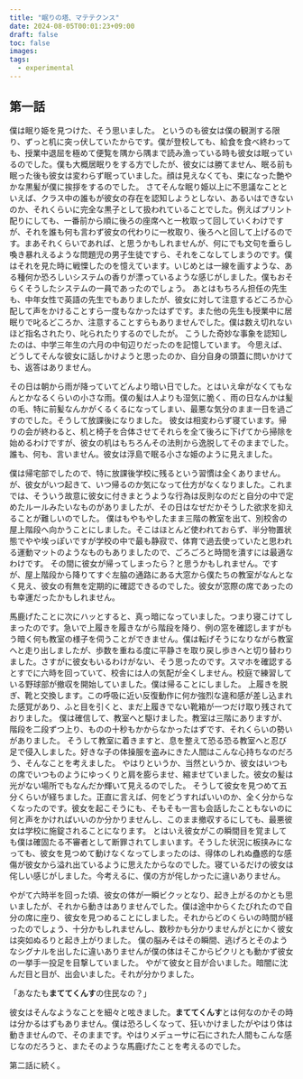```yaml
---
title: "眠りの塔、マテテクンス"
date: 2024-08-05T00:01:23+09:00
draft: false
toc: false
images:
tags:
  - experimental
---
```


## 第一話

僕は眠り姫を見つけた、そう思いました。
というのも彼女は僕の観測する限り、ずっと机に突っ伏していたからです。僕が登校しても、給食を食べ終わっても、授業中退屈を極めて便覧を隅から隅まで読み漁っている時も彼女は眠っているのでした。僕も大概居眠りをする方でしたが、彼女には勝てません、眠る前も眠った後も彼女は変わらず眠っていました。顔は見えなくても、束になった艶やかな黒髪が僕に挨拶をするのでした。
さてそんな眠り姫以上に不思議なことといえば、クラス中の誰もが彼女の存在を認知しようとしない、あるいはできないのか、それくらいに完全な黒子として扱われていることでした。例えばプリント配りにしても、一番前から順に後ろの座席へと一枚取って回していくわけですが、それを誰も何も言わず彼女の代わりに一枚取り、後ろへと回して上げるのです。まあそれくらいであれば、と思うかもしれませんが、何にでも文句を垂らし喚き暴れえるような問題児の男子生徒ですら、それをこなしてしまうのです。僕はそれを見た時に戦慄したのを憶えています。いじめとは一線を画すような、ある種何か恐ろしいシステムの香りが漂っているような感じがしました。僕もおそらくそうしたシステムの一員であったのでしょう。
あとはもちろん担任の先生も、中年女性で英語の先生でもありましたが、彼女に対して注意するどころか心配して声をかけることすら一度もなかったはずです。また他の先生も授業中に居眠りで叱るどころか、注意することすらもありませんでした。僕は数え切れないほど指名されたり、叱られたりするのでしたが。
こうした奇妙な事象を認知したのは、中学三年生の六月の中旬辺りだったのを記憶しています。 
今思えば、どうしてそんな彼女に話しかけようと思ったのか、自分自身の頭蓋に問いかけても、返答はありません。

その日は朝から雨が降っていてどんより暗い日でした。とはいえ傘がなくてもなんとかなるくらいの小さな雨。僕の髪は人よりも湿気に脆く、雨の日なんかは髪の毛、特に前髪なんかがくるくるになってしまい、最悪な気分のまま一日を過ごすのでした。そうして放課後になりました。
彼女は相変わらず寝ています。帰りの会が終わると、机と椅子を合体させてそれらを全て後ろに下げてから掃除を始めるわけですが、彼女の机はもちろんその法則から逸脱してそのままでした。誰も、何も、言いません。彼女は浮島で眠る小さな姫のように見えました。

僕は帰宅部でしたので、特に放課後学校に残るという習慣は全くありません。が、彼女がいつ起きて、いつ帰るのか気になって仕方がなくなりました。これまでは、そういう故意に彼女に付きまとうような行為は反則なのだと自分の中で定めたルールみたいなものがありましたが、その日はなぜだかそうした欲求を抑えることが難しいのでした。
僕はもやもやしたまま三階の教室を出て、別校舎の屋上階段へ向かうことにしました。そこはほとんど使われておらず、半分物置状態でやや埃っぽいですが学校の中で最も静寂で、体育で過去使っていたと思われる運動マットのようなものもありましたので、ごろごろと時間を潰すには最適なわけです。
その間に彼女が帰ってしまったら？と思うかもしれません。ですが、屋上階段から降りてすぐ左脇の通路にある大窓から僕たちの教室がなんとなく見え、彼女の有無を定期的に確認できるのでした。彼女が窓際の席であったのも幸運だったかもしれません。

馬鹿げたことに次にハッとすると、真っ暗になっていました。つまり寝こけてしまったのです。急いで上履きを履きながら階段を降り、例の窓を確認しますがもう暗く何も教室の様子を伺うことができません。僕は転げそうになりながら教室へと走り出しましたが、歩数を重ねる度に平静さを取り戻し歩きへと切り替わりました。さすがに彼女もいるわけがない、そう思ったのです。スマホを確認するとすでに六時を回っていて、校舎には人の気配が全くしません。校庭で練習している野球部が撤収を開始していました。僕は帰ることにしました。
上履きを脱ぎ、靴と交換します。この呼吸に近い反復動作に何か強烈な違和感が差し込まれた感覚があり、ふと目を引くと、まだ上履きでない靴箱が一つだけ取り残されておりました。
僕は確信して、教室へと駆けました。教室は三階にありますが、階段を二段ずつ上り、ものの十秒もかからなかったはずです、それくらいの勢いがありました。
そうして教室に着きますと、息を整えて恐る恐る教室へと忍び足で侵入しました。好きな子の体操服を盗みにきた人間はこんな心持ちなのだろう、そんなことを考えました。
やはりというか、当然というか、彼女はいつもの席でいつものようにゆっくりと肩を膨らませ、縮ませていました。彼女の髪は光がない場所でもなんだか輝いて見えるのでした。
そうして彼女を見つめて五分くらいが経ちました。正直に言えば、何をどうすればいいのか、全く分からなくなったのです。彼女を起こそうにも、そもそも一言も会話したこともないのに何と声をかければいいのか分かりませんし、このまま撤収するにしても、最悪彼女は学校に施錠されることになります。
とはいえ彼女がこの瞬間目を覚ましても僕は確固たる不審者として断罪されてしまいます。そうした状況に板挟みになっても、彼女を見つめて動けなくなってしまったのは、得体のしれぬ蠱惑的な感傷が彼女から溢れ出ているように思えたからなのでした。寝ているだけの彼女は侘しい感じがしました。今考えるに、僕の方が侘しかったに違いありません。

やがて六時半を回った頃、彼女の体が一瞬ビクッとなり、起き上がるのかとも思いましたが、それから動きはありませんでした。僕は途中からくたびれたので自分の席に座り、彼女を見つめることにしました。それからどのくらいの時間が経ったのでしょう、十分かもしれませんし、数秒かも分かりませんがとにかく彼女は突如ぬるりと起き上がりました。
僕の脳みそはその瞬間、逃げろとそのようなシグナルを出したに違いありませんが僕の体はそこからピクリとも動かず彼女の一挙手一投足を目撃していました。
やがて彼女と目が合いました。暗闇に沈んだ目と目が、出会いました。それが分かりました。

「あなたも**まててくんす**の住民なの？」

彼女はそんなようなことを細々と呟きました。**まててくんす**とは何なのかその時は分かるはずもありません。僕は恐ろしくなって、狂いかけましたがやはり体は動きませんので、そのままです。やはりメデューサに石にされた人間もこんな感じなのだろうと、またそのような馬鹿げたことを考えるのでした。

第二話に続く。